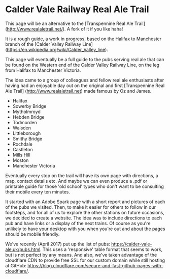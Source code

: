 # Calder Vale Railway Real Ale Trail

This page will be an alternative to the [Transpennine Real Ale Trail] (http://www.realaletrail.net/). A fork of it if you like haha!

It is a rough guide, a work in progress, based on the Halifax to Manchester branch of the [Calder Valley Railway Line] (https://en.wikipedia.org/wiki/Calder_Valley_line).

This page will eventually be a full guide to the pubs serving real ale that can be found on the Western end of the Calder Valley Railway Line, on the leg from Halifax to Manchester Victoria.

The idea came to a group of colleagues and fellow real ale enthusiasts after having had an enjoyable day out on the original and first [Transpennine Real Ale Trail] (http://www.realaletrail.net) made famous by Oz and James.


- Halifax
- Sowerby Bridge
- Mytholmroyd
- Hebden Bridge
- Todmorden
- Walsden
- Littleborough
- Smithy Bridge
- Rochdale
- Castleton
- Mills Hill
- Moston
- Manchester Victoria

Eventually every stop on the trail will have its own page with directions, a map, contact details etc. And maybe we can even produce a .pdf or printable guide for those 'old school' types who don't want to be consulting their mobile every ten minutes.

It started with an Adobe Spark page with a short report and pictures of each of the pubs we visited. Then, to make it easier for others to follow in our footsteps, and for all of us to explore the other stations on future occasions, we decided to create a website. The idea was to include directions to each pub and have links or a display of the next trains. Of course as you're unlikely to have your desktop with you when you're out and about the pages should be mobile friendly.

We've recently (April 2017) put up the list of pubs: https://calder-vale-ale.uk/pubs.html. This uses a 'responsive' table format that seems to work, but is not perfect by any means.  And also, we've taken advantage of the cloudflare CDN to provide free SSL for our custom domain while still hosting at GitHub: https://blog.cloudflare.com/secure-and-fast-github-pages-with-cloudflare/.
